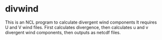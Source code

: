 # divwind
This is an NCL program to calculate divergent wind components
It requires U and V wind files. First calculates divergence, then calculates u and v divergent wind components, then outputs as netcdf files.
